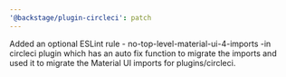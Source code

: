 ```yaml
---
'@backstage/plugin-circleci': patch
---
```


Added an optional ESLint rule - no-top-level-material-ui-4-imports -in circleci plugin which has an auto fix function to migrate the imports and used it to migrate the Material UI imports for plugins/circleci.
